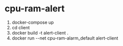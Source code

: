 # cpu-ram-alert

1. docker-compose up
2. cd client
3. docker build -t alert-client .
4. docker run --net cpu-ram-alarm_default alert-client

